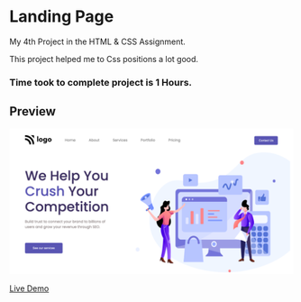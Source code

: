 # Landing Page

My 4th Project in the HTML & CSS Assignment.

This project helped me to Css positions a lot good.

### Time took to complete project is 1 Hours.


## Preview

![Project 1](./p4.png)

[Live Demo](https://street-stylelp.netlify.app/)